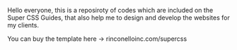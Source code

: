 

Hello everyone, this is a reposiroty of codes
which are included on the Super CSS Guides, that also help me to design and develop the websites for my clients. 

You can buy the template here → rinconelloinc.com/supercss



